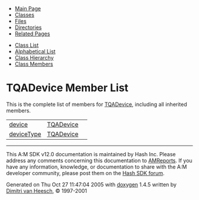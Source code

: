 <div class="tabs">

- [Main Page](index.md)
- <span id="current">[Classes](annotated.md)</span>
- [Files](files.md)
- [Directories](dirs.md)
- [Related Pages](pages.md)

</div>

<div class="tabs">

- [Class List](annotated.md)
- [Alphabetical List](classes.md)
- [Class Hierarchy](hierarchy.md)
- [Class Members](functions.md)

</div>

# TQADevice Member List

This is the complete list of members for <a href="structTQADevice.md" class="el">TQADevice</a>, including all inherited members.

|  |  |  |
|----|----|----|
| <a href="structTQADevice.md#913f9c49dcb544e2087cee284f4a00b7" class="el">device</a> | <a href="structTQADevice.md" class="el">TQADevice</a> |  |
| <a href="structTQADevice.md#4a0339dd5300c55ab2f5fc1917b5180e" class="el">deviceType</a> | <a href="structTQADevice.md" class="el">TQADevice</a> |  |

------------------------------------------------------------------------

<span class="small">This A:M SDK v12.0 documentation is maintained by Hash Inc. Please address any comments concerning this documentation to [AMReports](http://www.hash.com/reports). If you have any information, knowledge, or documentation to share with the A:M developer community, please post them on the [Hash SDK forum](http://www.hash.com/forums/index.php?showforum=11).</span>

Generated on Thu Oct 27 11:47:04 2005 with [<span class="image placeholder" original-image-src="doxygen.png" original-image-title="" height="45" width="100" align="middle" border="0">doxygen</span>](http://www.doxygen.org/index.html) 1.4.5 written by [Dimitri van Heesch](mailto:dimitri@stack.nl), © 1997-2001
